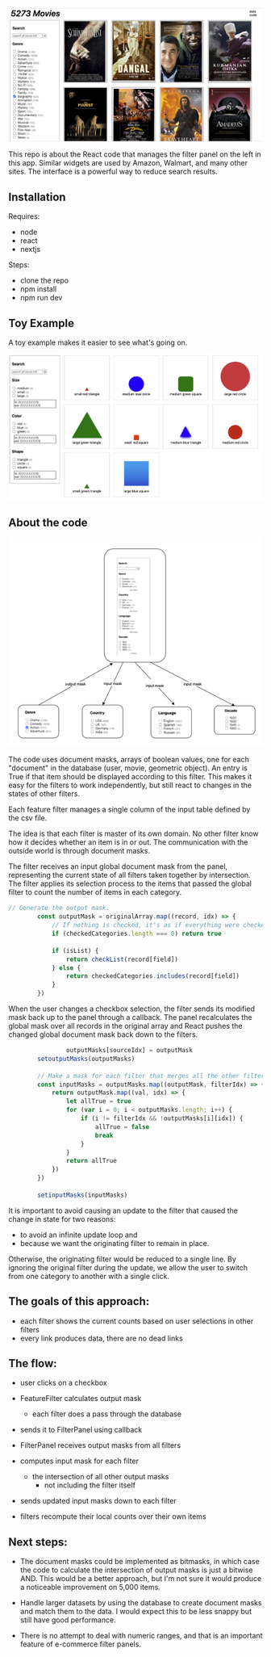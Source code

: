 [![screenshot](https://raw.githubusercontent.com/johndimm/imdb-filter-panel/main/public/movies.png)](http://54.169.121.112:3001/)

This repo is about the React code that manages the filter panel on the left in this app.  Similar widgets are used by Amazon, Walmart, and many other sites.  The interface is a powerful way to reduce search results.  

## Installation

Requires:

- node
- react
- nextjs

Steps:

- clone the repo
- npm install
- npm run dev


## Toy Example

A toy example makes it easier to see what's going on.

[![toy example](https://github.com/johndimm/imdb-filter-panel/blob/main/public/example.png?raw=true)](http://54.169.121.112:3001/example)


## About the code

![](https://github.com/johndimm/imdb-filter-panel/blob/main/public/diagram.png?raw=true)

The code uses document masks, arrays of boolean values, one for each "document" in the database (user, movie, geometric object).  An entry is True if that item should be displayed according to this filter.  This makes it easy for the filters to work independently, but still react to changes in the states of other filters.

Each feature filter manages a single column of the input table defined by the csv file.

The idea is that each filter is master of its own domain.  No other filter know how it decides whether an item is in or out.  The communication with the outside world is through document masks.

The filter receives an input global document mask from the panel, representing the current state of all filters taken together by intersection.  The filter applies its selection process to the items that passed the global filter to count the number of items in each category.  

```jsx
// Generate the output mask.
		const outputMask = originalArray.map((record, idx) => {
			// If nothing is checked, it's as if everything were checked.
			if (checkedCategories.length === 0) return true

			if (isList) {
				return checkList(record[field])
			} else {
				return checkedCategories.includes(record[field])
			}
		})
```
When the user changes a checkbox selection, the filter sends its modified mask back up to the panel through a callback.  The panel recalculates the global mask over all records in the original array and React pushes the changed global document mask back down to the filters.

```jsx
                outputMasks[sourceIdx] = outputMask
		setoutputMasks(outputMasks)

		// Make a mask for each filter that merges all the other filter masks.
		const inputMasks = outputMasks.map((outputMask, filterIdx) => {
			return outputMask.map((val, idx) => {
				let allTrue = true
				for (var i = 0; i < outputMasks.length; i++) {
					if (i != filterIdx && !outputMasks[i][idx]) {
						allTrue = false
						break
					}
				}
				return allTrue
			})
		})

		setinputMasks(inputMasks)
```

It is important to avoid causing an update to the filter that caused the change in state for two reasons:  

- to avoid an infinite update loop and 
- because we want the originating filter to remain in place.  

Otherwise, the originating filter would be reduced to a single line.  By ignoring the original filter during the update, we allow the user to switch from one category to another with a single click.

## The goals of this approach:

- each filter shows the current counts based on user selections in other filters
- every link produces data, there are no dead links

## The flow:

- user clicks on a checkbox
- FeatureFilter calculates output mask
    - each filter does a pass through the database
- sends it to FilterPanel using callback
- FilterPanel receives output masks from all filters
- computes input mask for each filter
    - the intersection of all other output masks
        - not including the filter itself

- sends updated input masks down to each filter
- filters recompute their local counts over their own items


## Next steps:

- The document masks could be implemented as bitmasks, in which case the code to calculate the intersection of output masks is just a bitwise AND.  This would be a better approach, but I'm not sure it would produce a noticeable improvement on 5,000 items.

- Handle larger datasets by using the database to create document masks and match them to the data.  I would expect this to be less snappy but still have good performance.

- There is no attempt to deal with numeric ranges, and that is an important feature of e-commerce filter panels.